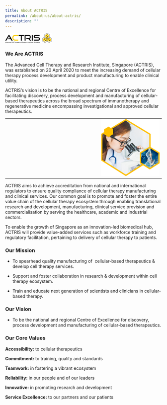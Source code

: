 ```yaml
---
title: About ACTRIS
permalink: /about-us/about-actris/
description: ""
---
```

<img src="/images/About%20Us/actris-logo-1.png" style="width:150px" align="left">

<br><br>

<h3>We Are ACTRIS</h3>

The Advanced Cell Therapy and Research Institute, Singapore (ACTRIS), was established on 20 April 2020 to meet the increasing demand of cellular therapy process development and product manufacturing to enable clinical utility.

ACTRIS’s vision is to be the national and regional Centre of Excellence for facilitating discovery, process development and manufacturing of cellular-based therapeutics across the broad spectrum of immunotherapy and regenerative medicine encompassing investigational and approved cellular therapeutics.

<table>
	<tbody>
		<tr>
			<td style="width:60%">
			</td>
			<td style="width:40%">
				<img src="/images/About%20Us/intro-pic-1.png">
			</td>
		</tr>
	</tbody>
</table>

ACTRIS aims to achieve accreditation from national and international regulators to ensure quality compliance of cellular therapy manufacturing and clinical services. Our common goal is to promote and foster the entire value chain of the cellular therapy ecosystem through enabling translational research and development, manufacturing, clinical service provision and commercialisation by serving the healthcare, academic and industrial sectors.

To enable the growth of Singapore as an innovation-led biomedical hub, ACTRIS will provide value-added services such as workforce training and regulatory facilitation, pertaining to delivery of cellular therapy to patients.

### Our Mission

- To spearhead quality manufacturing of&nbsp; cellular-based therapeutics &amp; develop cell therapy services.

- Support and foster collaboration in research &amp; development within cell therapy ecosystem.

- Train and educate next generation of scientists and clinicians in cellular-based therapy.

### Our Vision

- To be the national and regional Centre of Excellence for discovery, process development and manufacturing of cellular-based therapeutics.


### Our Core Values

**Accessibility:** to cellular therapeutics

**Commitment:** to training, quality and standards

**Teamwork:** in fostering a vibrant ecosystem

**Reliability:** in our people and of our leaders

**Innovative:** in promoting research and development

**Service Excellence:** to our partners and our patients

<!--
<span style="font-size: 18pt;"><span style="color: #ffc000;">Accessibility:</span></span> <span style="font-size: 14pt;"><strong>to cellular therapeutics</strong></span>
-->